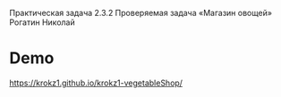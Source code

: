 Практическая задача 2.3.2 Проверяемая задача «Магазин овощей» Рогатин Николай
# Demo
https://krokz1.github.io/krokz1-vegetableShop/
